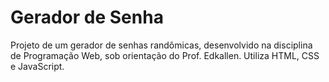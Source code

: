 # Gerador de Senha
Projeto de um gerador de senhas randômicas, desenvolvido na disciplina de Programação Web, sob orientação do Prof. Edkallen. Utiliza HTML, CSS e JavaScript.
